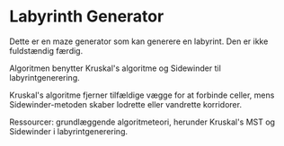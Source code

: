 # Labyrinth Generator

Dette er en maze generator som kan generere en labyrint. Den er ikke fuldstændig færdig.

Algoritmen benytter Kruskal's algoritme og Sidewinder til labyrintgenerering.

Kruskal's algoritme fjerner tilfældige vægge for at forbinde celler, mens Sidewinder-metoden skaber lodrette eller vandrette korridorer.

Ressourcer: grundlæggende algoritmeteori, herunder Kruskal's MST og Sidewinder i labyrintgenerering.
